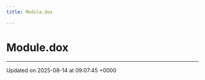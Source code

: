 ```yaml
---
title: Module.dox

---
```


# Module.dox








-------------------------------

Updated on 2025-08-14 at 09:07:45 +0000
